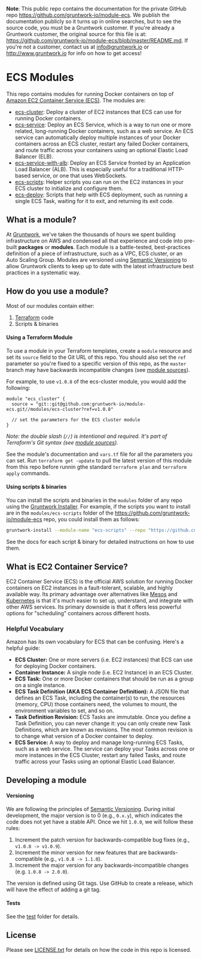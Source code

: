 **Note**: This public repo contains the documentation for the private GitHub repo <https://github.com/gruntwork-io/module-ecs>.
We publish the documentation publicly so it turns up in online searches, but to see the source code, you must be a Gruntwork customer.
If you're already a Gruntwork customer, the original source for this file is at: <https://github.com/gruntwork-io/module-ecs/blob/master/README.md>.
If you're not a customer, contact us at <info@gruntwork.io> or <http://www.gruntwork.io> for info on how to get access!

# ECS Modules

This repo contains modules for running Docker containers on top of [Amazon EC2 Container Service
(ECS)](https://aws.amazon.com/ecs/). The modules are:
    
* [ecs-cluster](/modules/ecs-cluster): Deploy a cluster of EC2 instances that ECS can use for running Docker
  containers.
* [ecs-service](/modules/ecs-service): Deploy an ECS Service, which is a way to run one or more related, long-running
  Docker containers, such as a web service. An ECS service can automatically deploy multiple instances of your Docker
  containers across an ECS cluster, restart any failed Docker containers, and route traffic across your containers
  using an optional Elastic Load Balancer (ELB).
* [ecs-service-with-alb](/modules/ecs-service-with-alb): Deploy an ECS Service fronted by an Application Load Balancer
  (ALB). This is especially useful for a traditional HTTP-based service, or one that uses WebSockets.
* [ecs-scripts](/modules/ecs-scripts): Helper scripts you can run on the EC2 instances in your ECS cluster to
  initialize and configure them.
* [ecs-deploy](/modules/ecs-deploy): Scripts that help with ECS deployment, such as running a single ECS Task, waiting
  for it to exit, and returning its exit code.

## What is a module?

At [Gruntwork](http://www.gruntwork.io), we've taken the thousands of hours we spent building infrastructure on AWS and
condensed all that experience and code into pre-built **packages** or **modules**. Each module is a battle-tested,
best-practices definition of a piece of infrastructure, such as a VPC, ECS cluster, or an Auto Scaling Group. Modules
are versioned using [Semantic Versioning](http://semver.org/) to allow Gruntwork clients to keep up to date with the
latest infrastructure best practices in a systematic way.

## How do you use a module?

Most of our modules contain either:

1. [Terraform](https://www.terraform.io/) code
1. Scripts & binaries

#### Using a Terraform Module

To use a module in your Terraform templates, create a `module` resource and set its `source` field to the Git URL of
this repo. You should also set the `ref` parameter so you're fixed to a specific version of this repo, as the `master`
branch may have backwards incompatible changes (see [module
sources](https://www.terraform.io/docs/modules/sources.html)).

For example, to use `v1.0.8` of the ecs-cluster module, you would add the following:

```hcl
module "ecs_cluster" {
  source = "git::git@github.com:gruntwork-io/module-ecs.git//modules/ecs-cluster?ref=v1.0.8"

  // set the parameters for the ECS cluster module
}
```

*Note: the double slash (`//`) is intentional and required. It's part of Terraform's Git syntax (see [module
sources](https://www.terraform.io/docs/modules/sources.html)).*

See the module's documentation and `vars.tf` file for all the parameters you can set. Run `terraform get -update` to
pull the latest version of this module from this repo before runnin gthe standard  `terraform plan` and
`terraform apply` commands.

#### Using scripts & binaries

You can install the scripts and binaries in the `modules` folder of any repo using the [Gruntwork
Installer](https://github.com/gruntwork-io/gruntwork-installer). For example, if the scripts you want to install are
in the `modules/ecs-scripts` folder of the https://github.com/gruntwork-io/module-ecs repo, you could install them
as follows:

```bash
gruntwork-install --module-name "ecs-scripts" --repo "https://github.com/gruntwork-io/module-ecs" --tag "0.0.1"
```

See the docs for each script & binary for detailed instructions on how to use them.

## What is EC2 Container Service?

EC2 Container Service (ECS) is the official AWS solution for running Docker containers on EC2 instances in a
fault-tolerant, scalable, and highly available way. Its primary advantage over alternatives like
[Mesos](http://mesos.apache.org/) and [Kubernetes](http://kubernetes.io/) is that it's much easier to set up,
understand, and integrate with other AWS services. Its primary downside is that it offers less powerful options for
"scheduling" containers across different hosts.

### Helpful Vocabulary

Amazon has its own vocabulary for ECS that can be confusing. Here's a helpful guide:

- **ECS Cluster:** One or more servers (i.e. EC2 instances) that ECS can use for deploying Docker containers.
- **Container Instance:** A single node (i.e. EC2 Instance) in an ECS Cluster.
- **ECS Task:** One or more Docker containers that should be run as a group on a single instance.
- **ECS Task Definition (AKA ECS Container Definition):** A JSON file that defines an ECS Task, including the
  container(s) to run, the resources (memory, CPU) those containers need, the volumes to mount, the environment
  variables to set, and so on.
- **Task Definition Revision:** ECS Tasks are immutable. Once you define a Task Definition, you can never change it:
  you can only create new Task Definitions, which are known as revisions. The most common revision is to change what
  version of a Docker container to deploy.
- **ECS Service:** A way to deploy and manage long-running ECS Tasks, such as a web service. The service can deploy
  your Tasks across one or more instances in the ECS Cluster, restart any failed Tasks, and route traffic across your
  Tasks using an optional Elastic Load Balancer.

## Developing a module

#### Versioning

We are following the principles of [Semantic Versioning](http://semver.org/). During initial development, the major
version is to 0 (e.g., `0.x.y`), which indicates the code does not yet have a stable API. Once we hit `1.0.0`, we will
follow these rules:

1. Increment the patch version for backwards-compatible bug fixes (e.g., `v1.0.8 -> v1.0.9`).
2. Increment the minor version for new features that are backwards-compatible (e.g., `v1.0.8 -> 1.1.0`).
3. Increment the major version for any backwards-incompatible changes (e.g. `1.0.8 -> 2.0.0`).

The version is defined using Git tags.  Use GitHub to create a release, which will have the effect of adding a git tag.

#### Tests

See the [test](/test) folder for details.

## License

Please see [LICENSE.txt](/LICENSE.txt) for details on how the code in this repo is licensed.